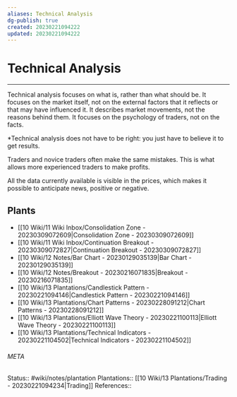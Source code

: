 ```yaml
---
aliases: Technical Analysis
dg-publish: true
created: 20230221094222
updated: 20230221094222
---
```

# Technical Analysis
---
Technical analysis focuses on what is, rather than what should be. It focuses on the market itself, not on the external factors that it reflects or that may have influenced it. It describes market movements, not the reasons behind them. It focuses on the psychology of traders, not on the facts.

*Technical analysis does not have to be right: you just have to believe it to get results.

Traders and novice traders often make the same mistakes. This is what allows more experienced traders to make profits.

All the data currently available is visible in the prices, which makes it possible to anticipate news, positive or negative.


## Plants
- [[10 Wiki/11 Wiki Inbox/Consolidation Zone - 20230309072609\|Consolidation Zone - 20230309072609]]
- [[10 Wiki/11 Wiki Inbox/Continuation Breakout - 20230309072827\|Continuation Breakout - 20230309072827]]
- [[10 Wiki/12 Notes/Bar Chart - 20230129035139\|Bar Chart - 20230129035139]]
- [[10 Wiki/12 Notes/Breakout - 20230216071835\|Breakout - 20230216071835]]
- [[10 Wiki/13 Plantations/Candlestick Pattern - 20230221094146\|Candlestick Pattern - 20230221094146]]
- [[10 Wiki/13 Plantations/Chart Patterns - 20230228091212\|Chart Patterns - 20230228091212]]
- [[10 Wiki/13 Plantations/Elliott Wave Theory - 20230221100113\|Elliott Wave Theory - 20230221100113]]
- [[10 Wiki/13 Plantations/Technical Indicators - 20230221104502\|Technical Indicators - 20230221104502]]




###### META
Status:: #wiki/notes/plantation
Plantations:: [[10 Wiki/13 Plantations/Trading - 20230221094234\|Trading]]
References:: 

